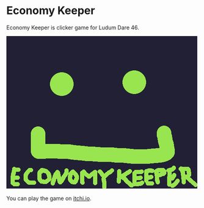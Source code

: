 # Economy Keeper

Economy Keeper is clicker game for Ludum Dare 46.

![Economy Keeper](https://raw.githubusercontent.com/rolfschmidt/economy-keeper/master/assets/cover_500_400.png)

You can play the game on [itchi.io](https://crazywulf.itch.io/economy-keeper).
